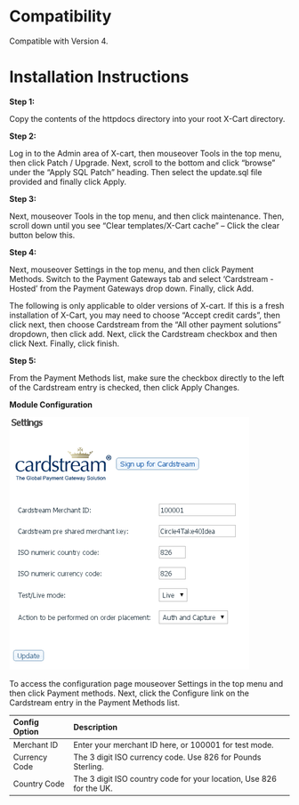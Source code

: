 Compatibility
=========================

Compatible with Version 4. 

Installation Instructions
=========================

**Step 1:**

Copy the contents of the httpdocs directory into your root X-Cart directory.

**Step 2:**

Log in to the Admin area of X-cart, then mouseover Tools in the top menu, then click
Patch / Upgrade.
Next, scroll to the bottom and click “browse” under the “Apply SQL Patch” heading.
Then select the update.sql file provided and finally click Apply.

**Step 3:**

Next, mouseover Tools in the top menu, and then click maintenance. Then, scroll
down until you see “Clear templates/X-Cart cache” – Click the clear button below
this.

**Step 4:**

Next, mouseover Settings in the top menu, and then click Payment Methods. Switch to 
the Payment Gateways tab and select ‘Cardstream - Hosted’ from the Payment Gateways 
drop down. Finally, click Add.

The following is only applicable to older versions of X-cart.
If this is a fresh installation of X-Cart, you may need to choose “Accept credit cards”,
then click next, then choose Cardstream from the “All other payment solutions”
dropdown, then click add. Next, click the Cardstream checkbox and then click Next.
Finally, click finish.

**Step 5:**

From the Payment Methods list, make sure the checkbox directly to the left of the
Cardstream entry is checked, then click Apply Changes.

**Module Configuration**

![Xcart Config settings](/images/config-page.png)

To access the configuration page mouseover Settings in the top menu and then click
Payment methods. Next, click the Configure link on the Cardstream entry in the
Payment Methods list.

| Config Option | Description |
| :-------------|:------------|
| Merchant ID | Enter your merchant ID here, or 100001 for test mode. |
| Currency Code | The 3 digit ISO currency code. Use 826 for Pounds Sterling. |
| Country Code | The 3 digit ISO country code for your location, Use 826 for the UK. |
